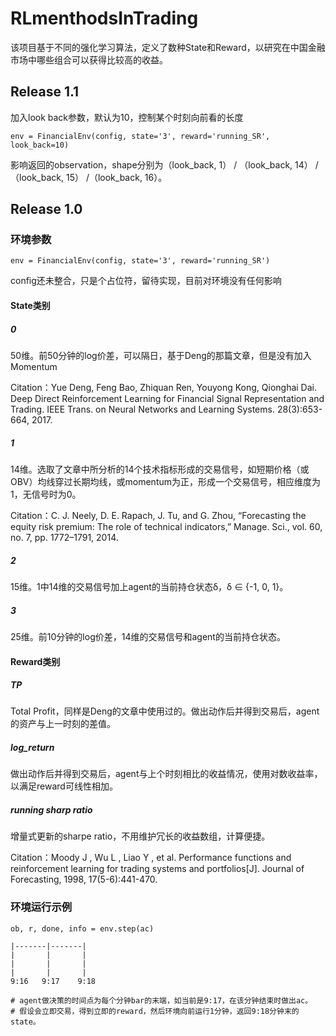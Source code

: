 # RLmenthodsInTrading
该项目基于不同的强化学习算法，定义了数种State和Reward，以研究在中国金融市场中哪些组合可以获得比较高的收益。
## Release 1.1
加入look back参数，默认为10，控制某个时刻向前看的长度
```
env = FinancialEnv(config, state='3', reward='running_SR', look_back=10)
```
影响返回的observation，shape分别为（look_back, 1） / （look_back, 14） / （look_back, 15） /（look_back, 16）。


## Release 1.0
### 环境参数
```
env = FinancialEnv(config, state='3', reward='running_SR')
```
config还未整合，只是个占位符，留待实现，目前对环境没有任何影响
#### State类别
##### 0
50维。前50分钟的log价差，可以隔日，基于Deng的那篇文章，但是没有加入Momentum

Citation：Yue Deng, Feng Bao, Zhiquan Ren, Youyong Kong, Qionghai Dai. Deep Direct Reinforcement Learning for Financial Signal Representation and Trading. IEEE Trans. on Neural Networks and Learning Systems. 28(3):653-664, 2017.
##### 1
14维。选取了文章中所分析的14个技术指标形成的交易信号，如短期价格（或OBV）均线穿过长期均线，或momentum为正，形成一个交易信号，相应维度为1，无信号时为0。

Citation：C. J. Neely, D. E. Rapach, J. Tu, and G. Zhou, “Forecasting the equity
risk premium: The role of technical indicators,” Manage. Sci., vol. 60,
no. 7, pp. 1772–1791, 2014.
##### 2
15维。1中14维的交易信号加上agent的当前持仓状态δ，δ ∈ {-1, 0, 1}。
##### 3
25维。前10分钟的log价差，14维的交易信号和agent的当前持仓状态。


#### Reward类别
##### TP
Total Profit，同样是Deng的文章中使用过的。做出动作后并得到交易后，agent的资产与上一时刻的差值。
##### log_return
做出动作后并得到交易后，agent与上个时刻相比的收益情况，使用对数收益率，以满足reward可线性相加。
##### running sharp ratio
增量式更新的sharpe ratio，不用维护冗长的收益数组，计算便捷。

Citation：Moody J , Wu L , Liao Y , et al. Performance functions and reinforcement learning for trading systems and portfolios[J]. Journal of Forecasting, 1998, 17(5-6):441-470.

### 环境运行示例
```angular2html
ob, r, done, info = env.step(ac)

|-------|-------|
|       |       |
|       |       |
|       |       |
9:16   9:17    9:18

# agent做决策的时间点为每个分钟bar的末端，如当前是9:17，在该分钟结束时做出ac。
# 假设会立即交易，得到立即的reward，然后环境向前运行1分钟，返回9:18分钟末的state。
```